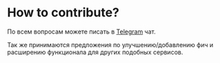# How to contribute?

По всем вопросам можете писать в [Telegram](https://t.me/joinchat/CD2EtQ5Pm0dmoSQQMTkVlw) чат.

Так же принимаются предложения по улучшению/добавлению фич и расширению функционала для других подобных сервисов.
